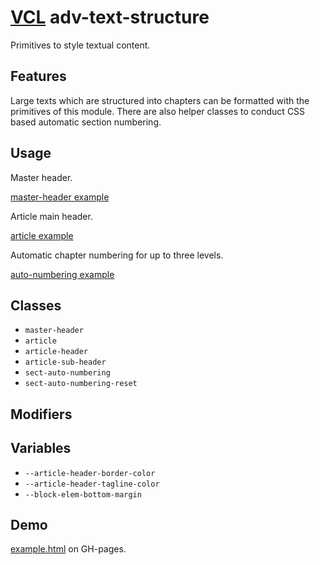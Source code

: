 # [VCL](https://vcl.github.io/) adv-text-structure

Primitives to style textual content.

## Features

Large texts which are structured into chapters can be formatted with the
primitives of this module.
There are also helper classes to conduct CSS based automatic section numbering.

## Usage

Master header.

[master-header example](/demo/example-master-header.html)

Article main header.

[article example](/demo/example-article.html)

Automatic chapter numbering for up to three levels.

[auto-numbering example](/demo/example-auto-numbering.html)

## Classes

- `master-header`
- `article`
- `article-header`
- `article-sub-header`
- `sect-auto-numbering`
- `sect-auto-numbering-reset`

## Modifiers

## Variables

- `--article-header-border-color`
- `--article-header-tagline-color`
- `--block-elem-bottom-margin`

## Demo

[example.html](/demo/example.html) on GH-pages.
